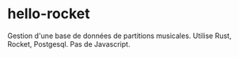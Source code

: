# hello-rocket

Gestion d'une base de données de partitions musicales.
Utilise Rust, Rocket, Postgesql.
Pas de Javascript.

